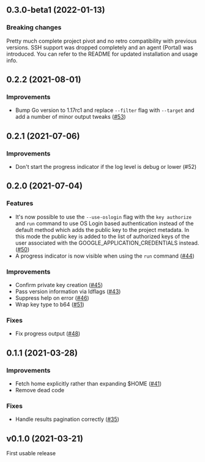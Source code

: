 ## 0.3.0-beta1 (2022-01-13)

### Breaking changes
Pretty much complete project pivot and no retro compatibility with previous versions. SSH support was dropped completely and an agent (Portal) was introduced.
You can refer to the README for updated installation and usage info.

## 0.2.2 (2021-08-01)

### Improvements
* Bump Go version to 1.17rc1 and replace `--filter` flag with `--target` and add a number of minor output tweaks ([#53](https://github.com/dpogorzelski/speedrun/issues/53))


## 0.2.1 (2021-07-06)

### Improvements

* Don't start the progress indicator if the log level is debug or lower (#52)


## 0.2.0 (2021-07-04)

### Features

* It's now possible to use the `--use-oslogin` flag with the `key authorize` and `run` command to use OS Login based authentication instead of the default method which adds the public key to the project metadata. In this mode the public key is added to the list of authorized keys of the user associated with the GOOGLE_APPLICATION_CREDENTIALS instead. ([#50](https://github.com/dpogorzelski/speedrun/issues/50))
* A progress indicator is now visible when using the `run` command ([#44](https://github.com/dpogorzelski/speedrun/issues/44))

### Improvements

* Confirm private key creation ([#45](https://github.com/dpogorzelski/speedrun/issues/45))
* Pass version information via ldflags ([#43](https://github.com/dpogorzelski/speedrun/issues/43))
* Suppress help on error ([#46](https://github.com/dpogorzelski/speedrun/issues/46))
* Wrap key type to b64 ([#51](https://github.com/dpogorzelski/speedrun/issues/51))

### Fixes

* Fix progress output ([#48](https://github.com/dpogorzelski/speedrun/issues/48))


## 0.1.1 (2021-03-28)

### Improvements

* Fetch home explicitly rather than expanding $HOME ([#41](https://github.com/dpogorzelski/speedrun/issues/41))
* Remove dead code

### Fixes

* Handle results pagination correctly ([#35](https://github.com/dpogorzelski/speedrun/issues/35))


## v0.1.0 (2021-03-21)

First usable release
